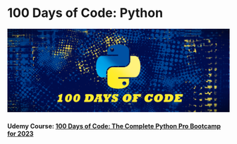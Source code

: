# 100 Days of Code: Python
![](assets/python_code.png)

#### Udemy Course: [100 Days of Code: The Complete Python Pro Bootcamp for 2023](https://www.udemy.com/course/100-days-of-code/)
